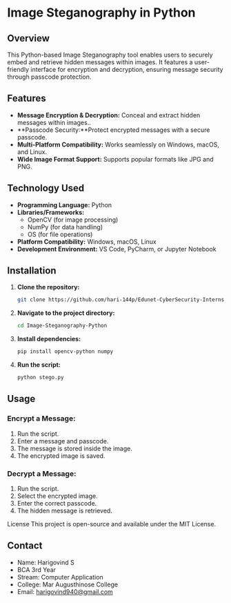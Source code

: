 # Image Steganography in Python

## Overview
This Python-based Image Steganography tool enables users to securely embed and retrieve hidden messages within images. It features a user-friendly interface for encryption and decryption, ensuring message security through passcode protection.

## Features
- **Message Encryption & Decryption:** Conceal and extract hidden messages within images..
- **Passcode Security:**Protect encrypted messages with a secure passcode.
- **Multi-Platform Compatibility:** Works seamlessly on Windows, macOS, and Linux.
- **Wide Image Format Support:** Supports popular formats like JPG and PNG.

## Technology Used
- **Programming Language:** Python
- **Libraries/Frameworks:**
  - OpenCV (for image processing)
  - NumPy (for data handling)
  - OS (for file operations)
- **Platform Compatibility:** Windows, macOS, Linux
- **Development Environment:** VS Code, PyCharm, or Jupyter Notebook

## Installation
1. **Clone the repository:**
   ```bash
   git clone https://github.com/hari-144p/Edunet-CyberSecurity-Internship.git
   ```
2. **Navigate to the project directory:**
    ```bash
   cd Image-Steganography-Python
   ```
3. **Install dependencies:**
    ```bash
    pip install opencv-python numpy
    ```
4. **Run the script:**
    ```bash
    python stego.py
    ```
## Usage
### Encrypt a Message:
1. Run the script.
2. Enter a message and passcode.
3. The message is stored inside the image.
4. The encrypted image is saved.
### Decrypt a Message:
1. Run the script.
2. Select the encrypted image.
3. Enter the correct passcode.
4. The hidden message is retrieved.

License
This project is open-source and available under the MIT License.

## Contact
- Name: Harigovind S
- BCA 3rd Year
- Stream: Computer Application
- College: Mar Augusthinose College
- Email: harigovind940@gmail.com
